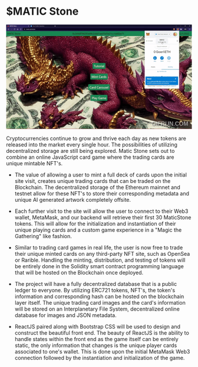 # $MATIC Stone 

<p align="center">
  <img src="./Matic_Stone_Tutorial.gif" alt="$MATIC Stone Tutorial Gif" />
</p>

Cryptocurrencies continue to grow and thrive each day as new tokens are released into the market every single hour. The possibilities of utilizing decentralized storage are still being explored. Matic Stone sets out to combine an online JavaScript card game where the trading cards are unique mintable NFT's. 

- The value of allowing a user to mint a full deck of cards upon the initial site visit, creates unique trading cards that can be traded on the Blockchain. The decentralized storage of the Ethereum mainnet and testnet allow for these NFT's to store their corresponding metadata and unique AI generated artwork completely offsite.

- Each further visit to the site will allow the user to connect to their Web3 wallet, MetaMask, and our backend will retrieve their first 30 MaticStone tokens. This will allow for the initialization and instantiation of their unique playing cards and a custom game experience in a "Magic the Gathering" like fashion.

- Similar to trading card games in real life, the user is now free to trade their unique minted cards on any third-party NFT site, such as OpenSea or Rarible. Handling the minting, distribution, and testing of tokens will be entirely done in the Solidity smart contract programming language that will be hosted on the Blockchain once deployed.

- The project will have a fully decentralized database that is a public ledger to everyone. By utilizing ERC721 tokens, NFT's, the token's information and corresponding hash can be hosted on the blockchain layer itself. The unique trading card images and the card's information will be stored on an Interplanetary File System, decentralized online database for images and JSON metadata.

- ReactJS paired along with Bootstrap CSS will be used to design and construct the beautiful front end. The beauty of ReactJS is the ability to handle states within the front end as the game itself can be entirely static, the only information that changes is the unique player cards associated to one's wallet. This is done upon the initial MetaMask Web3 connection followed by the instantiation and initialization of the game.
